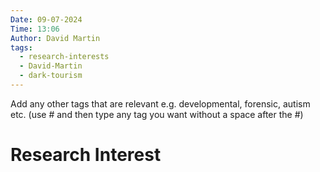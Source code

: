 ```yaml
---
Date: 09-07-2024
Time: 13:06
Author: David Martin
tags:
  - research-interests
  - David-Martin
  - dark-tourism
---
```

Add any other tags that are relevant e.g. developmental, forensic, autism etc. (use # and then type any tag you want without a space after the #)
# Research Interest
